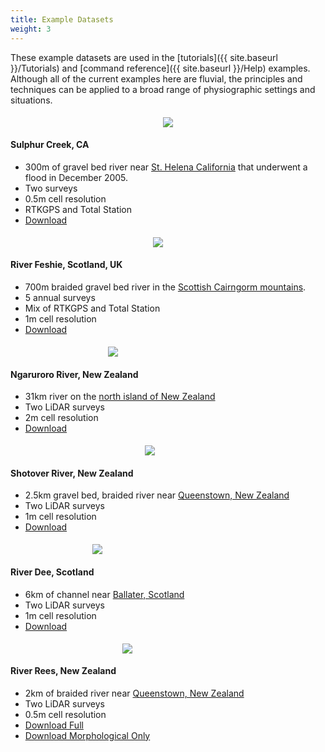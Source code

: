 ```yaml
---
title: Example Datasets
weight: 3
---
```


These example datasets are used in the [tutorials]({{ site.baseurl }}/Tutorials) and [command reference]({{ site.baseurl }}/Help) examples. Although all of the current examples here are fluvial, the principles and techniques can be applied to a broad range of physiographic settings and situations.

<div class="row">
    <div class="columns medium-4 small-12">
        <div class="card">
            <div style="text-align: center; padding: 5px 5px 0 5px">
                <img src="{{ site.baseurl }}/assets/images/datasets/sulphur_200h.png">
            </div>
            <div class="card-section">
                <h4>Sulphur Creek, CA</h4>
                <ul>
                    <li>300m of gravel bed river near <i class="fa fa-map-marker"></i> <a href="https://www.google.com/maps/place/38%C2%B029'44.0%22N+122%C2%B028'09.0%22W/@38.4958086,-122.4803136,4904m/data=!3m1!1e3!4m5!3m4!1s0x0:0x0!8m2!3d38.49555!4d-122.469166">St. Helena California</a> that underwent a flood in December 2005.</li>
                    <li>Two surveys</li>
                    <li>0.5m cell resolution</li>
                    <li>RTKGPS and Total Station</li>
                    <li><a href="">Download</a></li>
                </ul>
            </div>
        </div>     
    </div>
    <div class="columns medium-4 small-12">
        <div class="card">
            <div style="text-align: center; padding: 5px 5px 0 5px">
                <img src="{{ site.baseurl }}/assets/images/datasets/feshie_200h.png">
            </div>
            <div class="card-section">
                <h4>River Feshie, Scotland, UK</h4>
                <ul>
                    <li>700m braided gravel bed river in the <i class="fa fa-map-marker"></i> <a href="https://www.google.com/maps/place/57%C2%B000'41.4%22N+3%C2%B054'16.1%22W/@57.0099348,-3.9000104,6821m/data=!3m1!1e3!4m5!3m4!1s0x0:0x0!8m2!3d57.01149!4d-3.90446">Scottish Cairngorm mountains</a>.</li>
                    <li>5 annual surveys</li>
                    <li>Mix of RTKGPS and Total Station</li>
                    <li>1m cell resolution</li>
                    <li><a href="https://s3-us-west-2.amazonaws.com/etalweb.joewheaton.org/GCD/GCD7/Tutorials/GeoTERM_Feshie.zip">Download</a></li>
                </ul>
            </div>
        </div>
    </div>
    <div class="columns medium-4 small-12">
        <div class="card">
            <div style="text-align: center; padding: 5px 5px 0 5px">
                <img src="{{ site.baseurl }}/assets/images/datasets/ngaruroro_200t.png">
            </div>
            <div class="card-section">
                <h4>Ngaruroro River, New Zealand</h4>
                <ul>
                    <li>31km river on the <i class="fa fa-map-marker"></i> <a href="https://www.google.com/maps/place/39%C2%B035'58.6%22S+176%C2%B043'23.7%22E/@-39.6060374,176.6490462,27291m/data=!3m1!1e3!4m5!3m4!1s0x0:0x0!8m2!3d-39.599602!4d176.723239">north island of New Zealand</a></li>
                    <li>Two LiDAR surveys</li>
                    <li>2m cell resolution</li>
                    <li><a href="https://s3-us-west-2.amazonaws.com/etalweb.joewheaton.org/GCD/GCD7/Tutorials/GeoTERM_HBRC.zip">Download</a></li>
                </ul>
            </div>
        </div>
    </div>
</div>

<div class="row">
    <div class="columns medium-4 small-12">
        <div class="card">
            <div style="text-align: center; padding: 5px 5px 0 5px">    
                <img src="{{ site.baseurl }}/assets/images/datasets/shotover_200h.png">
            </div>
            <div class="card-section">
                <h4>Shotover River, New Zealand</h4>
                <ul>
                    <li>2.5km gravel bed, braided river near <i class="fa fa-map-marker"></i> <a href="https://www.google.com/maps/place/45%C2%B000'35.1%22S+168%C2%B045'56.3%22E/@-45.0103208,168.7612985,3923m/data=!3m1!1e3!4m5!3m4!1s0x0:0x0!8m2!3d-45.009756!4d168.765638">Queenstown, New Zealand</a></li>
                    <li>Two LiDAR surveys</li>
                    <li>1m cell resolution</li>
                    <li><a href="https://s3-us-west-2.amazonaws.com/etalweb.joewheaton.org/GCD/GCD7/Tutorials/GeoTERM_ORC.zip">Download</a></li>
                </ul>
            </div>
        </div>     
    </div>
    <div class="columns medium-4 small-12">
        <div class="card">
            <div style="text-align: center; padding: 5px 5px 0 5px">    
                <img src="{{ site.baseurl }}/assets/images/datasets/dee_200t.png">
            </div>
            <div class="card-section">
                <h4>River Dee, Scotland</h4>
                <ul>
                    <li>6km of channel near <i class="fa fa-map-marker"></i> <a href="https://www.google.com/maps/place/57%C2%B002'53.9%22N+3%C2%B003'09.3%22W/@57.0490441,-3.0938372,8093m/data=!3m1!1e3!4m5!3m4!1s0x0:0x0!8m2!3d57.048317!4d-3.052569">Ballater, Scotland</a></li>
                    <li>Two LiDAR surveys</li>
                    <li>1m cell resolution</li>
                    <li><a href="https://s3-us-west-2.amazonaws.com/etalweb.joewheaton.org/GCD/GCD7/Tutorials/GeoTERM_SEPA.zip">Download</a></li>
                </ul>
            </div>
        </div>
    </div>
    <div class="columns medium-4 small-12">
        <div class="card">
            <div style="text-align: center; padding: 5px 5px 0 5px">    
                <img src="{{ site.baseurl }}/assets/images/datasets/rees_200t.png">
            </div>
            <div class="card-section">
                <h4>River Rees, New Zealand</h4>
                <ul>
                    <li>2km of braided river near <i class="fa fa-map-marker"></i> <a href="https://www.google.com/maps/place/44%C2%B046'38.6%22S+168%C2%B024'17.9%22E/@-44.7767196,168.3891697,7451m/data=!3m1!1e3!4m5!3m4!1s0x0:0x0!8m2!3d-44.777379!4d168.404972">Queenstown, New Zealand</a></li>
                    <li>Two LiDAR surveys</li>
                    <li>0.5m cell resolution</li>
                    <li><a href="https://s3-us-west-2.amazonaws.com/etalweb.joewheaton.org/GCD/GCD7/Tutorials/GeoTERM_Rees.zip">Download Full</a></li>
                    <li><a href="https://s3-us-west-2.amazonaws.com/etalweb.joewheaton.org/GCD/GCD7/Tutorials/MaskOnly_MorphologicalApproach.zip">Download Morphological Only</a></li>
                </ul>
            </div>
        </div>
    </div>
</div>